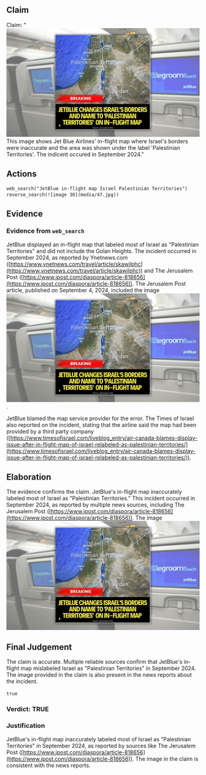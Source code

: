 ## Claim
Claim: "![image 30](media/47.jpg) This image shows Jet Blue Airlines' in-flight map where Israel's borders were inaccurate and the area was shown under the label 'Palestinian Territories'. The indicent occured in September 2024."

## Actions
```
web_search("JetBlue in-flight map Israel Palestinian Territories")
reverse_search(![image 30](media/47.jpg))
```

## Evidence
### Evidence from `web_search`
JetBlue displayed an in-flight map that labeled most of Israel as "Palestinian Territories" and did not include the Golan Heights. The incident occurred in September 2024, as reported by Ynetnews.com ([https://www.ynetnews.com/travel/article/skawilphc](https://www.ynetnews.com/travel/article/skawilphc)) and The Jerusalem Post ([https://www.jpost.com/diaspora/article-818656](https://www.jpost.com/diaspora/article-818656)). The Jerusalem Post article, published on September 4, 2024, included the image ![image 30](media/47.jpg).

JetBlue blamed the map service provider for the error. The Times of Israel also reported on the incident, stating that the airline said the map had been provided by a third party company ([https://www.timesofisrael.com/liveblog_entry/air-canada-blames-display-issue-after-in-flight-map-of-israel-relabeled-as-palestinian-territories/](https://www.timesofisrael.com/liveblog_entry/air-canada-blames-display-issue-after-in-flight-map-of-israel-relabeled-as-palestinian-territories/)).


## Elaboration
The evidence confirms the claim. JetBlue's in-flight map inaccurately labeled most of Israel as "Palestinian Territories." This incident occurred in September 2024, as reported by multiple news sources, including The Jerusalem Post ([https://www.jpost.com/diaspora/article-818656](https://www.jpost.com/diaspora/article-818656)). The image ![image 30](media/47.jpg)

## Final Judgement
The claim is accurate. Multiple reliable sources confirm that JetBlue's in-flight map mislabeled Israel as "Palestinian Territories" in September 2024. The image provided in the claim is also present in the news reports about the incident.

`true`

### Verdict: TRUE

### Justification
JetBlue's in-flight map inaccurately labeled most of Israel as "Palestinian Territories" in September 2024, as reported by sources like The Jerusalem Post ([https://www.jpost.com/diaspora/article-818656](https://www.jpost.com/diaspora/article-818656)). The image in the claim is consistent with the news reports.
